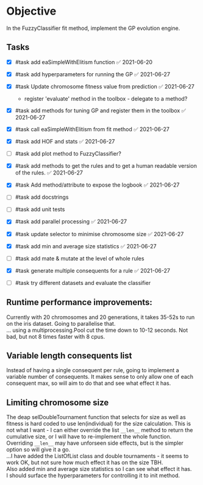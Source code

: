 # Objective
In the FuzzyClassifier fit method, implement the GP evolution engine.

## Tasks
- [x] #task add eaSimpleWithElitism function ✅ 2021-06-20
- [x] #task add hyperparameters for running the GP ✅ 2021-06-27
- [x] #task Update chromosome fitness value from prediction ✅ 2021-06-27
    - register 'evaluate' method in the toolbox - delegate to a method?
- [x] #task add methods for tuning GP and register them in the toolbox ✅ 2021-06-27
- [x] #task call eaSimpleWithElitism from fit method ✅ 2021-06-27
- [x] #task add HOF and stats ✅ 2021-06-27
- [ ] #task add plot method to FuzzyClassifier?
- [x] #task add methods to get the rules and to get a human readable version of the rules. ✅ 2021-06-27
- [x] #task Add method/attribute to expose the logbook ✅ 2021-06-27
- [ ] #task add docstrings
- [ ] #task add unit tests
- [x] #task add parallel processing ✅ 2021-06-27
- [x] #task update selector to minimise chromosome size ✅ 2021-06-27
- [x] #task add min and average size statistics ✅ 2021-06-27
- [ ] #task add mate & mutate at the level of whole rules
- [x] #task generate multiple consequents for a rule ✅ 2021-06-27
- [ ] #task try different datasets and evaluate the classifier


## Runtime performance improvements:
Currently with 20 chromosomes and 20 generations, it takes 35-52s to run on the iris dataset.  Going to parallelise that.  
... using a multiprocessing.Pool cut the time down to 10-12 seconds.    Not bad, but not 8 times faster with 8 cpus.  

## Variable length consequents list
Instead of having a single consequent per rule, going to implement a variable number of consequents.  It makes sense to only allow one of each consequent max, so will aim to do that and see what effect it has.



##  Limiting chromosome size
The deap selDoubleTournament function that selects for size as well as fitness is hard coded to use len(individual) for the size calculation.  This is not what I want - I can either override the list `__len__` method to return the cumulative size, or I will have to re-implement the whole function.  Overriding `__len__` may have unforseen side effects, but is the simpler option so will give it a go.  
...I have added the ListOfList class and double tournaments - it seems to work OK, but not sure how much effect it has on the size TBH.  
Also added min and average size statistics so I can see what effect it has.  
I should surface the hyperparameters for controlling it to init method.  

